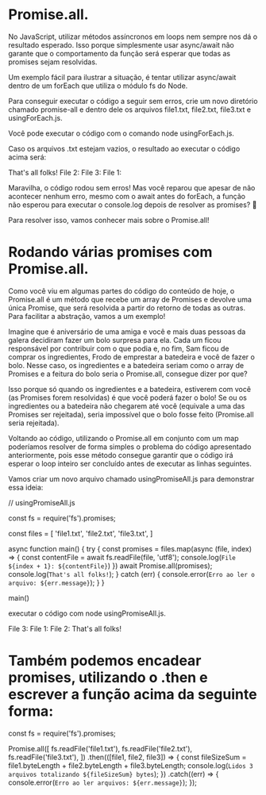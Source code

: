 # Promise.all.

No JavaScript, utilizar métodos assíncronos em loops nem sempre nos dá o resultado esperado. Isso porque simplesmente usar async/await não garante que o comportamento da função será esperar que todas as promises sejam resolvidas.

Um exemplo fácil para ilustrar a situação, é tentar utilizar async/await dentro de um forEach que utiliza o módulo fs do Node.

Para conseguir executar o código a seguir sem erros, crie um novo diretório chamado promise-all e dentro dele os arquivos file1.txt, file2.txt, file3.txt e usingForEach.js.





Você pode executar o código com o comando node usingForEach.js.

Caso os arquivos .txt estejam vazios, o resultado ao executar o código acima será:

That's all folks!
File 2: 
File 3: 
File 1:


Maravilha, o código rodou sem erros! Mas você reparou que apesar de não acontecer nenhum erro, mesmo com o await antes do forEach, a função não esperou para executar o console.log depois de resolver as promises? 🤔

Para resolver isso, vamos conhecer mais sobre o Promise.all!

# Rodando várias promises com Promise.all.

Como você viu em algumas partes do código do conteúdo de hoje, o Promise.all é um método que recebe um array de Promises e devolve uma única Promise, que será resolvida a partir do retorno de todas as outras. Para facilitar a abstração, vamos a um exemplo!

Imagine que é aniversário de uma amiga e você e mais duas pessoas da galera decidiram fazer um bolo surpresa para ela. Cada um ficou responsável por contribuir com o que podia e, no fim, Sam ficou de comprar os ingredientes, Frodo de emprestar a batedeira e você de fazer o bolo. Nesse caso, os ingredientes e a batedeira seriam como o array de Promises e a feitura do bolo seria o Promise.all, consegue dizer por que?

Isso porque só quando os ingredientes e a batedeira, estiverem com você (as Promises forem resolvidas) é que você poderá fazer o bolo! Se ou os ingredientes ou a batedeira não chegarem até você (equivale a uma das Promises ser rejeitada), seria impossível que o bolo fosse feito (Promise.all seria rejeitada).

Voltando ao código, utilizando o Promise.all em conjunto com um map poderíamos resolver de forma simples o problema do código apresentado anteriormente, pois esse método consegue garantir que o código irá esperar o loop inteiro ser concluído antes de executar as linhas seguintes.

Vamos criar um novo arquivo chamado usingPromiseAll.js para demonstrar essa ideia:


// usingPromiseAll.js

const fs = require('fs').promises;

const files = [
  'file1.txt',
  'file2.txt',
  'file3.txt',
]

async function main() {
  try {
    const promises = files.map(async (file, index) => {
      const contentFile = await fs.readFile(file, 'utf8');
      console.log(`File ${index + 1}: ${contentFile}`)
    }) 
    await Promise.all(promises);
    console.log(`That's all folks!`);
  } catch (err) {
    console.error(`Erro ao ler o arquivo: ${err.message}`);
  }
}

main()

executar o código com node usingPromiseAll.js.

File 3:
File 1:
File 2:
That's all folks!


# Também podemos encadear promises, utilizando o .then e escrever a função acima da seguinte forma:

const fs = require('fs').promises;

Promise.all([
  fs.readFile('file1.txt'),
  fs.readFile('file2.txt'),
  fs.readFile('file3.txt'),
])
  .then(([file1, file2, file3]) => {
    const fileSizeSum = file1.byteLength + file2.byteLength + file3.byteLength;
    console.log(`Lidos 3 arquivos totalizando ${fileSizeSum} bytes`);
  })
  .catch((err) => {
    console.error(`Erro ao ler arquivos: ${err.message}`);
  });













